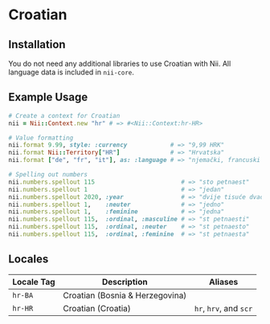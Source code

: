 <!-- This file has been generated. Source: languages/_template.md.erb -->

# Croatian

## Installation

You do not need any additional libraries to use Croatian with Nii.
All language data is included in `nii-core`.

## Example Usage

``` ruby
# Create a context for Croatian
nii = Nii::Context.new "hr" # => #<Nii::Context:hr-HR>

# Value formatting
nii.format 9.99, style: :currency            # => "9,99 HRK"
nii.format Nii::Territory["HR"]              # => "Hrvatska"
nii.format ["de", "fr", "it"], as: :language # => "njemački, francuski i talijanski"

# Spelling out numbers
nii.numbers.spellout 115                        # => "sto petnaest"
nii.numbers.spellout 1                          # => "jedan"
nii.numbers.spellout 2020, :year                # => "dvije tisuće dvadeset"
nii.numbers.spellout 1,    :neuter              # => "jedno"
nii.numbers.spellout 1,    :feminine            # => "jedna"
nii.numbers.spellout 115,  :ordinal, :masculine # => "st petnaesti"
nii.numbers.spellout 115,  :ordinal, :neuter    # => "st petnaesto"
nii.numbers.spellout 115,  :ordinal, :feminine  # => "st petnaesta"
```


## Locales

<table>
  <thead>
    <tr>
      <th>Locale Tag</th>
      <th>Description</th>
      <th>Aliases</th>
    </tr>
  </thead>
  <tbody>
    <tr>
      <td><code>hr-BA</code></td>
      <td>Croatian (Bosnia &amp; Herzegovina)</td>
      <td></td>
    </tr>
    <tr>
      <td><code>hr-HR</code></td>
      <td>Croatian (Croatia)</td>
      <td><code>hr</code>, <code>hrv</code>, and <code>scr</code></td>
    </tr>
  </tbody>
</table>

